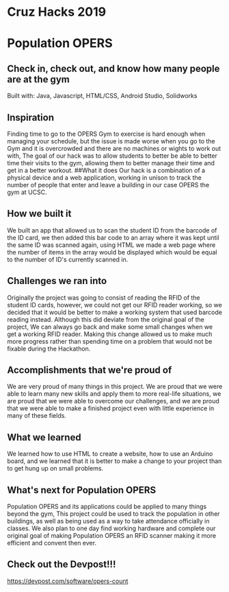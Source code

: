 # Cruz Hacks 2019
# Population OPERS
## Check in, check out, and know how many people are at the gym
Built with: Java, Javascript, HTML/CSS, Android Studio, Solidworks

## Inspiration
Finding time to go to the OPERS Gym to exercise is hard enough when managing your schedule, but the issue is made worse when you go to the Gym and it is overcrowded and there are no machines or wights to work out with, The goal of our hack was to allow students to better be able to better time their visits to the gym, allowing them to better manage their time and get in a better workout.
##What it does
Our hack is a combination of a physical device and a web application, working in unison to track the number of people that enter and leave a building in our case OPERS the gym at UCSC. 

## How we built it
We built an app that allowed us to scan the student ID from the barcode of the ID card, we then added this bar code to an array where it was kept until the same ID was scanned again, using HTML we made a web page where the number of items in the array would be displayed which would be equal to the number of ID's currently scanned in.
## Challenges we ran into
Originally the project was going to consist of reading the RFID of the student ID cards, however, we could not get our RFID reader working, so we decided that it would be better to make a working system that used barcode reading instead. Although this did deviate from the original goal of the project, We can always go back and make some small changes when we get a working RFID reader. Making this change allowed us to make much more progress rather than spending time on a problem that would not be fixable during the Hackathon. 
## Accomplishments that we're proud of
We are very proud of many things in this project. We are proud that we were able to learn many new skills and apply them to more real-life situations, we are proud that we were able to overcome our challenges, and we are proud that we were able to make a finished project even with little experience in many of these fields.
## What we learned 
We learned how to use HTML to create a website, how to use an Arduino board, and we learned that it is better to make a change to your project than to get hung up on small problems.

## What's next for Population OPERS
Population OPERS and its applications could be applied to many things beyond the gym, This project could be used to track the population in other buildings, as well as being used as a way to take attendance officially in classes. We also plan to one day find working hardware and complete our original goal of making Population OPERS an RFID scanner making it more efficient and convent then ever.

## Check out the Devpost!!!
https://devpost.com/software/opers-count